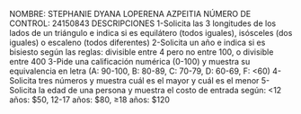 NOMBRE: STEPHANIE DYANA LOPERENA AZPEITIA 
NÚMERO DE CONTROL: 24150843
DESCRIPCIONES
1-Solicita las 3 longitudes de los lados de un triángulo e indica si es equilátero (todos iguales), isósceles (dos iguales) o escaleno (todos diferentes)
2-Solicita un año e indica si es bisiesto según las reglas: divisible entre 4 pero no entre 100, o divisible entre 400
3-Pide una calificación numérica (0-100) y muestra su equivalencia en letra (A: 90-100, B: 80-89, C: 70-79, D: 60-69, F: <60)
4-Solicita tres números y muestra cuál es el mayor y cuál es el menor
5-Solicita la edad de una persona y muestra el costo de entrada según: <12 años: $50, 12-17 años: $80, ≥18 años: $120
